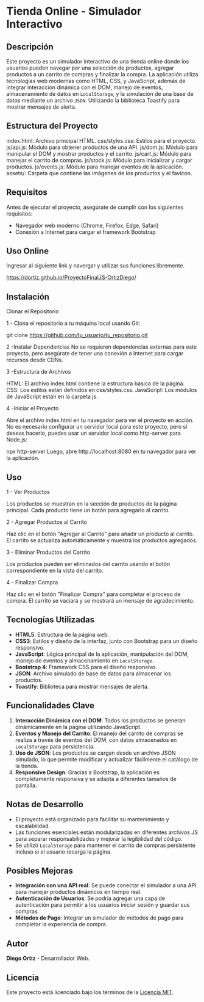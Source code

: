 # Tienda Online - Simulador Interactivo

## Descripción

Este proyecto es un simulador interactivo de una tienda online donde los usuarios pueden navegar por una selección de productos, agregar productos a un carrito de compras y finalizar la compra. La aplicación utiliza tecnologías web modernas como HTML, CSS, y JavaScript, además de integrar interacción dinámica con el DOM, manejo de eventos, almacenamiento de datos en `LocalStorage`, y la simulación de una base de datos mediante un archivo `JSON`. Utilizando la biblioteca Toastify para mostrar mensajes de alerta.

## Estructura del Proyecto

index.html: Archivo principal HTML.
css/styles.css: Estilos para el proyecto.
js/api.js: Módulo para obtener productos de una API.
js/dom.js: Módulo para manipular el DOM y mostrar productos y el carrito.
js/cart.js: Módulo para manejar el carrito de compras.
js/stock.js: Módulo para inicializar y cargar productos.
js/events.js: Módulo para manejar eventos de la aplicación.
assets/: Carpeta que contiene las imágenes de los productos y el favicon.


## Requisitos

Antes de ejecutar el proyecto, asegúrate de cumplir con los siguientes requisitos:

- Navegador web moderno (Chrome, Firefox, Edge, Safari)
- Conexión a Internet para cargar el framework Bootstrap

## Uso Online

Ingresar al siguiente link y navergar y utilizar sus funciones libremente. 

https://dortiz.github.io/ProyectoFinalJS-OrtizDiego/

## Instalación

Clonar el Repositorio

1 - Clona el repositorio a tu máquina local usando Git:

git clone https://github.com/tu_usuario/tu_repositorio.git

2 -Instalar Dependencias
No se requieren dependencias externas para este proyecto, pero asegúrate de tener una conexión a Internet para cargar recursos desde CDNs.

3 -Estructura de Archivos

HTML: El archivo index.html contiene la estructura básica de la página.
CSS: Los estilos están definidos en css/styles.css.
JavaScript: Los módulos de JavaScript están en la carpeta js.

4 -Iniciar el Proyecto

Abre el archivo index.html en tu navegador para ver el proyecto en acción. No es necesario configurar un servidor local para este proyecto, pero si deseas hacerlo, puedes usar un servidor local como http-server para Node.js:


npx http-server
Luego, abre http://localhost:8080 en tu navegador para ver la aplicación.

## Uso

1 - Ver Productos

Los productos se muestran en la sección de productos de la página principal. Cada producto tiene un botón para agregarlo al carrito.

2 - Agregar Productos al Carrito

Haz clic en el botón "Agregar al Carrito" para añadir un producto al carrito. El carrito se actualiza automáticamente y muestra los productos agregados.

3 - Eliminar Productos del Carrito

Los productos pueden ser eliminados del carrito usando el botón correspondiente en la vista del carrito.

4 - Finalizar Compra

Haz clic en el botón "Finalizar Compra" para completar el proceso de compra. El carrito se vaciará y se mostrará un mensaje de agradecimiento.


## Tecnologías Utilizadas

- **HTML5**: Estructura de la página web.
- **CSS3**: Estilos y diseño de la interfaz, junto con Bootstrap para un diseño responsivo.
- **JavaScript**: Lógica principal de la aplicación, manipulación del DOM, manejo de eventos y almacenamiento en `LocalStorage`.
- **Bootstrap 4**: Framework CSS para el diseño responsivo.
- **JSON**: Archivo simulado de base de datos para almacenar los productos.
- **Toastify**: Biblioteca para mostrar mensajes de alerta.

## Funcionalidades Clave

1. **Interacción Dinámica con el DOM**: Todos los productos se generan dinámicamente en la página utilizando JavaScript.
2. **Eventos y Manejo del Carrito**: El manejo del carrito de compras se realiza a través de eventos del DOM, con datos almacenados en `LocalStorage` para persistencia.
3. **Uso de JSON**: Los productos se cargan desde un archivo JSON simulado, lo que permite modificar y actualizar fácilmente el catálogo de la tienda.
4. **Responsive Design**: Gracias a Bootstrap, la aplicación es completamente responsiva y se adapta a diferentes tamaños de pantalla.

## Notas de Desarrollo

- El proyecto está organizado para facilitar su mantenimiento y escalabilidad.
- Las funciones esenciales están modularizadas en diferentes archivos JS para separar responsabilidades y mejorar la legibilidad del código.
- Se utilizó `LocalStorage` para mantener el carrito de compras persistente incluso si el usuario recarga la página.

## Posibles Mejoras

- **Integración con una API real**: Se puede conectar el simulador a una API para manejar productos dinámicos en tiempo real.
- **Autenticación de Usuarios**: Se podría agregar una capa de autenticación para permitir a los usuarios iniciar sesión y guardar sus compras.
- **Métodos de Pago**: Integrar un simulador de métodos de pago para completar la experiencia de compra.

## Autor

**Diego Ortiz** - Desarrollador Web.

## Licencia

Este proyecto está licenciado bajo los términos de la [Licencia MIT](https://opensource.org/licenses/MIT).